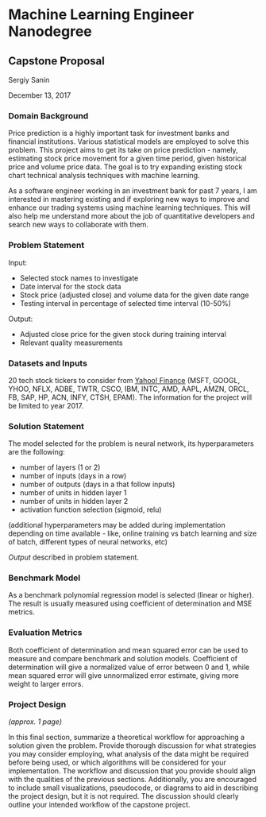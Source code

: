 # Machine Learning Engineer Nanodegree
## Capstone Proposal
Sergiy Sanin

December 13, 2017

### Domain Background
Price prediction is a highly important task for investment banks and financial institutions. Various statistical models are employed to solve this problem. This project aims to get its take on price prediction - namely, estimating stock price movement for a given time period, given historical price and volume price data. The goal is to try expanding existing stock chart technical analysis techniques with machine learning.

As a software engineer working in an investment bank for past 7 years, I am interested in mastering existing and if exploring new ways to improve and enhance our trading systems using machine learning techniques. This will also help me understand more about the job of quantitative developers and search new ways to collaborate with them.

### Problem Statement
Input:
- Selected stock names to investigate
- Date interval for the stock data
- Stock price (adjusted close) and volume data for the given date range
- Testing interval in percentage of selected time interval (10-50%)

Output:
- Adjusted close price for the given stock during training interval
- Relevant quality measurements

### Datasets and Inputs
20 tech stock tickers to consider from [Yahoo! Finance](https://finance.yahoo.com) (MSFT, GOOGL, YHOO, NFLX, ADBE, TWTR, CSCO, IBM, INTC, AMD, AAPL, AMZN, ORCL, FB, SAP, HP, ACN, INFY, CTSH, EPAM).
The information for the project will be limited to year 2017.

### Solution Statement
The model selected for the problem is neural network, its hyperparameters are the following:
* number of layers (1 or 2)
* number of inputs (days in a row)
* number of outputs (days in a that follow inputs)
* number of units in hidden layer 1
* number of units in hidden layer 2
* activation function selection (sigmoid, relu)

(additional hyperparameters may be added during implementation depending on time available - like, online training vs batch learning and size of batch, different types of neural networks, etc)

*Output* described in problem statement.

### Benchmark Model
As a benchmark polynomial regression model is selected (linear or higher). The result is usually measured using coefficient of determination and MSE metrics.

### Evaluation Metrics
Both coefficient of determination and mean squared error can be used to measure and compare benchmark and solution models. Coefficient of determination will give a normalized value of error between 0 and 1, while mean squared error will give unnormalized error estimate, giving more weight to larger errors.

### Project Design
_(approx. 1 page)_

In this final section, summarize a theoretical workflow for approaching a solution given the problem. Provide thorough discussion for what strategies you may consider employing, what analysis of the data might be required before being used, or which algorithms will be considered for your implementation. The workflow and discussion that you provide should align with the qualities of the previous sections. Additionally, you are encouraged to include small visualizations, pseudocode, or diagrams to aid in describing the project design, but it is not required. The discussion should clearly outline your intended workflow of the capstone project.

